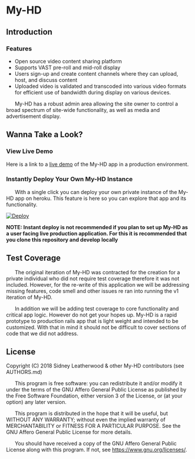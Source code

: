 # My-HD

## Introduction

### Features

* Open source video content sharing platform
* Supports VAST pre-roll and mid-roll display
* Users sign-up and create content channels where they can upload, host, and discuss content
* Uploaded video is validated and transcoded into various video formats for efficient use of bandwidth during display on various devices.

&nbsp;&nbsp;&nbsp;&nbsp;&nbsp;&nbsp;My-HD has a robust admin area allowing the site owner to control a broad spectrum of site-wide functionality, as well as media and advertisement display.  

## Wanna Take a Look?

### View Live Demo

Here is a link to a [live demo](https://my-hd.herokuapp.com/) of the My-HD app in a production environment.

### Instantly Deploy Your Own My-HD Instance

&nbsp;&nbsp;&nbsp;&nbsp;&nbsp;&nbsp;With a single click you can deploy your own private instance of the My-HD app on heroku. This feature is here so you can explore that app and its functionality.

[![Deploy](https://www.herokucdn.com/deploy/button.svg)](https://heroku.com/deploy)

**__NOTE: Instant deploy is not recommended if you plan to set up My-HD as a user facing live production application. For this it is recommended that you clone this repository and develop locally__**

## Test Coverage

&nbsp;&nbsp;&nbsp;&nbsp;&nbsp;&nbsp;The original iteration of My-HD was contracted for the creation for a private individual who did not require test coverage therefore it was not included. However, for the re-write of this application we will be addressing missing features, code smell and other issues re ran into running the v1 iteration of My-HD.

&nbsp;&nbsp;&nbsp;&nbsp;&nbsp;&nbsp;In addition we will be adding test coverage to core functionality and critical app logic. However do not get your hopes up. My-HD is a rapid prototype to production rails app that is light weight and intended to be customized. With that in mind it should not be difficult to cover sections of code that we did not address.

## License

Copyright (C) 2018 Sidney Leatherwood & other My-HD contributors (see AUTHORS.md)

&nbsp;&nbsp;&nbsp;&nbsp;&nbsp;&nbsp;This program is free software: you can redistribute it and/or modify it under the terms of the GNU Affero General Public License as published by the Free Software Foundation, either version 3 of the License, or (at your option) any later version.

&nbsp;&nbsp;&nbsp;&nbsp;&nbsp;&nbsp;This program is distributed in the hope that it will be useful, but WITHOUT ANY WARRANTY; without even the implied warranty of MERCHANTABILITY or FITNESS FOR A PARTICULAR PURPOSE. See the GNU Affero General Public License for more details.

&nbsp;&nbsp;&nbsp;&nbsp;&nbsp;&nbsp;You should have received a copy of the GNU Affero General Public License along with this program. If not, see <https://www.gnu.org/licenses/>.
